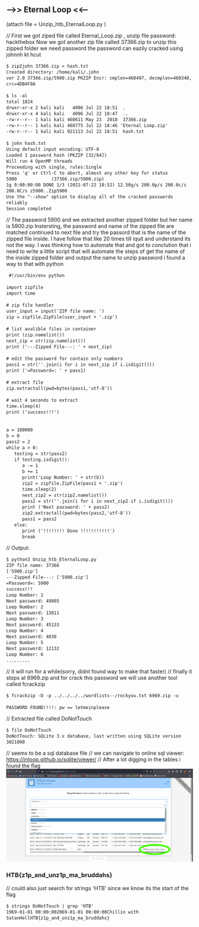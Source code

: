 ## -->> Eternal Loop <<--
(attach file = Unzip_htb_EternalLoop.py )

// First we got ziped file called Eternal_Loop.zip , unzip file password: hackthebox
 Now we got another zip file called 37366.zip to unzip this zipped folder we need password
 the password can eazily cracked using johnnh kt hcut

    $ zip2john 37366.zip > hash.txt
    Created directory: /home/kali/.john
    ver 2.0 37366.zip/5900.zip PKZIP Encr: cmplen=460497, decmplen=460340, crc=4DB4F8A
    
    $ ls -al
    total 1824
    drwxr-xr-x 2 kali kali   4096 Jul 22 18:51  .
    drwxr-xr-x 4 kali kali   4096 Jul 22 18:47  ..
    -rw-r--r-- 1 kali kali 460611 May 23  2018  37366.zip
    -rw-r--r-- 1 kali kali 460775 Jul 22 18:46 'Eternal Loop.zip'
    -rw-r--r-- 1 kali kali 921113 Jul 22 18:51  hash.txt
    
    $ john hash.txt 
    Using default input encoding: UTF-8
    Loaded 1 password hash (PKZIP [32/64])
    Will run 4 OpenMP threads
    Proceeding with single, rules:Single
    Press 'q' or Ctrl-C to abort, almost any other key for status
    5900             (37366.zip/5900.zip)
    1g 0:00:00:00 DONE 1/3 (2021-07-22 18:52) 12.50g/s 200.0p/s 200.0c/s 200.0C/s z5900..Zip5900
    Use the "--show" option to display all of the cracked passwords reliably
    Session completed
    
// The password 5900 and we extracted another zipped folder but her name is 5900.zip
 Instersting, the password and name of the zipped file are matched
 continued to next file and try the passord that is the name of the zipped file inside.
 I have follow that like 20 times till iquit and understand its not the way.
 I was thinking how to automate that and got to conclution that i need to write a little script that
 will automate the steps of get the name of the inside zipped folder and output the name to unzip password
 i found a way to that with python
 
     #!/usr/bin/env python

    import zipfile
    import time

    # zip file handler
    user_input = input('ZIP file name: ')
    zip = zipfile.ZipFile(user_input + '.zip')

    # list avalible files in container
    print (zip.namelist())
    next_zip = str(zip.namelist())
    print ('---Zipped File---: ' + next_zip)

    # edit the password for contain only numbers
    pass1 = str(''.join(i for i in next_zip if i.isdigit()))
    print ('=Password=: ' + pass1)

    # extract file
    zip.extractall(pwd=bytes(pass1,'utf-8'))

    # wait 4 seconds to extract
    time.sleep(4)
    print ('success!!!')


    a = 100000
    b = 0
    pass2 = 2
    while a > 0:
       testing = str(pass2)
       if testing.isdigit():
          a -= 1
          b += 1
          print('Loop Number: ' + str(b))
          zip2 = zipfile.ZipFile(pass1 + '.zip')
          time.sleep(2)
          next_zip2 = str(zip2.namelist())
          pass2 = str(''.join(i for i in next_zip2 if i.isdigit()))
          print ('Next password: ' + pass2)
          zip2.extractall(pwd=bytes(pass2,'utf-8'))
          pass1 = pass2
       else:
          print ('!!!!!!!! Done !!!!!!!!!!!')
          break


// Output:

    $ python3 Unzip_htb_EternalLoop.py
    ZIP file name: 37366
    ['5900.zip']
    ---Zipped File---: ['5900.zip']
    =Password=: 5900
    success!!!
    Loop Number: 1
    Next password: 49805
    Loop Number: 2
    Next password: 13811
    Loop Number: 3
    Next password: 45133
    Loop Number: 4
    Next password: 4030
    Loop Number: 5
    Next password: 12132
    Loop Number: 6
    .........
    
 // it will run for a while(sorry, didnt found way to make that faster)
 // finally it stops at 6969.zip and for crack this password we will use another tool called fcrackzip
 
    $ fcrackzip -D -p ../../../../wordlists--/rockyou.txt 6969.zip -u

    PASSWORD FOUND!!!!: pw == letmeinplease

// Extracted file called DoNotTouch

    $ file DoNotTouch 
    DoNotTouch: SQLite 3.x database, last written using SQLite version 3021000
// seems to be a sql database file
// we can navigate to online sql viewer: https://inloop.github.io/sqlite/viewer/
// After a lot digging in the tables i found the flag
![Image 1](https://github.com/W0lfySec/HTB-Writeups/blob/main/Images/Eternal_loop/1.png)


### HTB{z1p_and_unz1p_ma_bruddahs}

// could also just search for strings 'HTB' since we know its the start of the flag

    $ strings DoNotTouch | grep 'HTB'
    1969-01-01 00:00:002069-01-01 00:00:00Chillin with SatanHellHTB{z1p_and_unz1p_ma_bruddahs}

